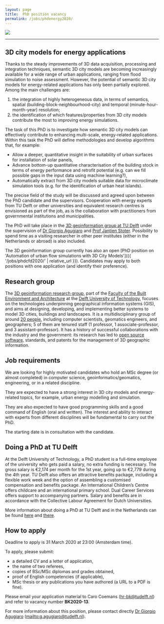 ```yaml
---
layout: page
title:  PhD position vacancy
permalink: /jobs/phdenergy2020/
---
```


<div class="row">
	<div class="col-sm-12 col-xs-12"><img class="img-responsive" src="{{ "img/banner.png" | prepend: site.baseurl }}"></div>
</div>

- - - 

## 3D city models for energy applications

Thanks to the steady improvements of 3D data acquisition, processing and integration techniques, semantic 3D city models are becoming increasingly available for a wide range of urban applications, ranging from flood simulation to noise assessment. 
However, the potential of semantic 3D city models for energy-related applications has only been partially explored. 
Among the main challenges are: 

  1. the integration of highly heterogeneous data, in terms of semantics, spatial (building-block-neighbourhood-city) and temporal (minute-hour-month-year) resolution; 
  2. the identification of which features/properties from 3D city models contribute the most to improving energy simulations.

The task of this PhD is to investigate how semantic 3D city models can effectively contribute to enhancing multi-scale, energy-related applications. Within this task the PhD will define methodologies and develop algorithms that, for example:

  - Allow a deeper, quantitative insight in the suitability of urban surfaces for installation of solar panels,
  - Advance bottom-up quantitative characterisation of the building stock in terms of energy performance and retrofit potential (e.g. can we fill possible gaps in the input data using machine learning?),
  - Automatically extract from 3D city models suitable data for microclimate simulation tools (e.g. for the  identification of urban heat islands).

The precise field of the study will be discussed and agreed upon between the PhD candidate and the supervisors.
Cooperation with energy experts from TU Delft or other universities and equivalent research centres is envisioned as part of the job, as is the collaboration with practitioners from governmental institutions and municipalities.

The PhD will take place in the [3D geoinformation group at TU Delft](https://3d.bk.tudelft.nl) under the supervision of [Dr Giorgio Agugiaro](https://3d.bk.tudelft.nl/gagugiaro/) and [Prof Jantien Stoter](https://3d.bk.tudelft.nl/jstoter). 
Possibility to spend time as a visiting researcher in other peer institutes (either in the Netherlands or abroad) is also included.

The 3D geoinformation group currently has also an open [PhD position on 'Automation of urban flow simulations with 3D City Models']({{ '/jobs/phdcfd2020/' | relative_url }}). 
Candidates may apply to both positions with one application (and identify their preference). 


## Research group

The [3D geoinformation research group](https://3d.bk.tudelft.nl), part of the [Faculty of the Built Environment and Architecture](http://www.bk.tudelft.nl/en) at the [Delft University of Technology](http://www.tudelft.nl), focuses on the technologies underpinning geographical information systems (GIS), and aims at designing, developing, and implementing better systems to model 3D cities, buildings and landscapes.
It is a multidisciplinary group of around [20 people](/about/), including computer scientists, geomatics engineers, and geographers; 5 of them are tenured staff (1 professor, 1 associate-professor, and 3 assistant-professor).
It has a history of successful collaborations with the industry and the government: its research has led to [open source](https://github.com/tudelft3d) [software](https://github.com/tudelft3d), standards, and patents for the management of 3D geographic information.


## Job requirements
<!-- 600 char --> 

We are looking for highly motivated candidates who hold an MSc degree (or almost completed) in computer science, geoinformatics/geomatics, engineering, or in a related discipline. 

They are expected to have a strong interest in 3D city models and energy-related topics, for example, urban energy modelling and simulation. 

They are also expected to have good programming skills and a good command of English (oral and written). The interest and ability to interact with experts from different disciplines will be fundamental to carry out the PhD. 

The starting date is in consultation with the candidate.


## Doing a PhD at TU Delft

At the Delft University of Technology, a PhD student is a full-time employee of the university who gets paid a salary, no extra funding is necessary.
The gross salary is €2,174 per month for the 1st year, going up to €2,779 during the 4th year.
TU Delft also offers an attractive benefits package, including a flexible work week and the option of assembling a customised compensation and benefits package.
An International Children’s Centre offers childcare and an international primary school. Dual Career Services offers support to accompanying partners. Salary and benefits are in accordance with the Collective Labour Agreement for Dutch Universities.

More information about doing a PhD at TU Delft and in the Netherlands can be found [here](http://www.graduateschool.tudelft.nl) and [there](http://www.studyinholland.nl/education-system/degrees/phd).

## How to apply


<div class="alert alert-info" role="alert">
Deadline to apply is 31 March 2020 at 23:00 (Amsterdam time).
</div>

<!-- <div class="alert alert-danger" role="alert">
Deadline has passed, you can't apply anymore.
</div> -->

To apply, please submit: 

- a detailed CV and a letter of application,
- the name of two referees,
- copies of BSc/MSc diplomas and grades obtained,
- proof of English competencies (if applicable),
- MSc thesis or any publications you have authored (a URL to a PDF is fine).

Please email your application material to Caro Coemans (<hr-bk@tudelft.nl>) and refer to vacancy number __BK2020-13__.

For more information about this position, please contact directly [Dr Giorgio Agugiaro](https://3d.bk.tudelft.nl/gagugiaro/) (<mailto:g.agugiaro@tudelft.nl>).

